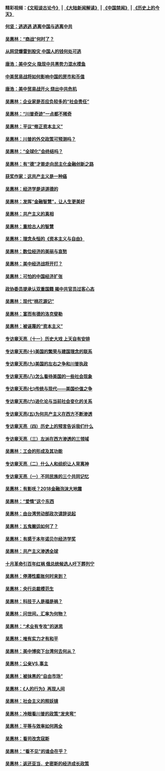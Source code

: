 #### 精彩视频：[《文昭谈古论今》](https://github.com/gfw-breaker/wenzhao/blob/master/README.md?t=11260331) | [《大陆新闻解读》](https://github.com/gfw-breaker/ntdtv-comedy/blob/master/README.md?t=11260331) | [《中国禁闻》](https://github.com/gfw-breaker/ntdtv-news/blob/master/README.md?t=11260331) | [《历史上的今天》](https://github.com/gfw-breaker/today-in-history/blob/master/README.md?t=11260331) 

#### [何坚：逃逃逃 逃离中国与逃离中共](../pages/nsc423/n10592891.md?t=11260331) 

#### [吴惠林：“商战”何时了？](../pages/nsc423/n10573558.md?t=11260331) 

#### [从网贷爆雷到股灾 中国人的钱何处可逃](../pages/nsc423/n10572800.md?t=11260331) 

#### [唐浩：美中交火 隐现中共黑势力混水摸鱼](../pages/nsc423/n10544040.md?t=11260331) 

#### [中美贸易战将如何影响中国的房市和币值](../pages/nsc423/n10543697.md?t=11260331) 

#### [唐浩：美中贸易战开火 烧出中共危机](../pages/nsc423/n10540126.md?t=11260331) 

#### [吴惠林：企业家是否应负较多的“社会责任”](../pages/nsc423/n10535022.md?t=11260331) 

#### [吴惠林：“川普奇迹”一点都不稀奇](../pages/nsc423/n10512808.md?t=11260331) 

#### [吴惠林：平议“修正资本主义”](../pages/nsc423/n10495724.md?t=11260331) 

#### [吴惠林：川普的外交政策可预测吗？](../pages/nsc423/n10462387.md?t=11260331) 

#### [吴惠林：“全球化”会终结吗？](../pages/nsc423/n10452838.md?t=11260331) 

#### [吴惠林：有“德”才能走向民主化金融创新之路](../pages/nsc423/n10432292.md?t=11260331) 

#### [获奖作家：这共产主义是一种癌](../pages/nsc423/n10431541.md?t=11260331) 

#### [吴惠林：经济学是讲道德的](../pages/nsc423/n10398014.md?t=11260331) 

#### [吴惠林：发挥“金融智慧”，让人生更美好](../pages/nsc423/n10375019.md?t=11260331) 

#### [吴惠林：共产主义的真相](../pages/nsc423/n10351394.md?t=11260331) 

#### [吴惠林：重拾古人的智慧](../pages/nsc423/n10337691.md?t=11260331) 

#### [吴惠林：理念永恒的《资本主义与自由》](../pages/nsc423/n10316274.md?t=11260331) 

#### [吴惠林：数位经济的美丽与哀愁](../pages/nsc423/n10292946.md?t=11260331) 

#### [吴惠林：美中经济战将开打？](../pages/nsc423/n10258825.md?t=11260331) 

#### [吴惠林：可怕的中国经济扩张](../pages/nsc423/n10219147.md?t=11260331) 

#### [政协委员提承认双重国籍 揭中共官员过客心态](../pages/nsc423/n10208809.md?t=11260331) 

#### [吴惠林：现代“桃花源记”](../pages/nsc423/n10185234.md?t=11260331) 

#### [吴惠林：富而有德的洛克斐勒](../pages/nsc423/n10142264.md?t=11260331) 

#### [吴惠林：被诬蔑的“资本主义”](../pages/nsc423/n10124816.md?t=11260331) 

#### [专访章天亮（十一）历史大戏 上天自有安排](../pages/nsc423/n10094905.md?t=11260331) 

#### [专访章天亮(十)美国的繁荣与建国理念的联系](../pages/nsc423/n10094899.md?t=11260331) 

#### [专访章天亮(九)美国的左右之争和川普执政](../pages/nsc423/n10094889.md?t=11260331) 

#### [专访章天亮(八)怎么看待美国的一些社会现象](../pages/nsc423/n10094857.md?t=11260331) 

#### [专访章天亮(七)传统与现代——美国价值之争](../pages/nsc423/n10093140.md?t=11260331) 

#### [专访章天亮(六)进化论与当前社会变化的关系](../pages/nsc423/n10092036.md?t=11260331) 

#### [专访章天亮(五)为何共产主义在西方不断渗透](../pages/nsc423/n10083620.md?t=11260331) 

#### [专访章天亮（四）历史上的预言告诉我们什么](../pages/nsc423/n10083606.md?t=11260331) 

#### [专访章天亮（三）左派在西方渗透的三领域](../pages/nsc423/n10081115.md?t=11260331) 

#### [吴惠林：工会的形成及其功能](../pages/nsc423/n10080633.md?t=11260331) 

#### [专访章天亮（二）什么人和组织让人背离神](../pages/nsc423/n10076637.md?t=11260331) 

#### [专访章天亮（一）不同民族的三个共同记忆](../pages/nsc423/n10074188.md?t=11260331) 

#### [吴惠林：有影呒？2018金融泡沫大地震](../pages/nsc423/n10040534.md?t=11260331) 

#### [吴惠林：“爱情”这个东西](../pages/nsc423/n10019423.md?t=11260331) 

#### [吴惠林：由台湾劳动部政次请辞说起](../pages/nsc423/n9979679.md?t=11260331) 

#### [吴惠林：五鬼搬运如何了？](../pages/nsc423/n9925338.md?t=11260331) 

#### [吴惠林：有感于本年诺贝尔经济学奖](../pages/nsc423/n9871883.md?t=11260331) 

#### [吴惠林：共产主义渗透全球](../pages/nsc423/n9812748.md?t=11260331) 

#### [十月革命引百年红祸 俄总统候选人吁下葬列宁](../pages/nsc423/n9810182.md?t=11260331) 

#### [吴惠林：停滞性膨胀何时来到？](../pages/nsc423/n9764136.md?t=11260331) 

#### [吴惠林：央行总裁模范生](../pages/nsc423/n9728134.md?t=11260331) 

#### [吴惠林：科技于人是福是祸？](../pages/nsc423/n9672982.md?t=11260331) 

#### [吴惠林：问世间，汇率为何物？](../pages/nsc423/n9621788.md?t=11260331) 

#### [吴惠林：“术业有专攻”的迷思](../pages/nsc423/n9580363.md?t=11260331) 

#### [吴惠林：唯有实力才有和平](../pages/nsc423/n9529599.md?t=11260331) 

#### [吴惠林：美中博奕下台湾何去何从？](../pages/nsc423/n9483598.md?t=11260331) 

#### [吴惠林：公亲VS.事主](../pages/nsc423/n9425637.md?t=11260331) 

#### [吴惠林：被抹黑的“自由市场”](../pages/nsc423/n9351545.md?t=11260331) 

#### [吴惠林：《人的行为》再现人间](../pages/nsc423/n9296339.md?t=11260331) 

#### [吴惠林：社会主义的照妖镜](../pages/nsc423/n9243460.md?t=11260331) 

#### [吴惠林：冷眼看川普的政策“发夹弯”](../pages/nsc423/n9120684.md?t=11260331) 

#### [吴惠林：平等与效率如何两全](../pages/nsc423/n9075430.md?t=11260331) 

#### [吴惠林：看司改念寇斯](../pages/nsc423/n9024915.md?t=11260331) 

#### [吴惠林：“看不见”的谁会在乎？](../pages/nsc423/n8977488.md?t=11260331) 

#### [吴惠林：返还亚当．史密斯的经济成长政策](../pages/nsc423/n8931896.md?t=11260331) 

